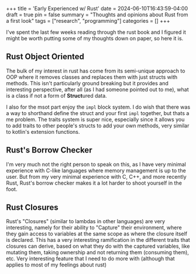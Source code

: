 +++
title = 'Early Experienced w/ Rust'
date = 2024-06-10T16:43:59-04:00
draft = true 
pin = false
summary = "Thoughts and opinions about Rust from a first look"
tags = ["research", "programming"]
categories = []
+++

I've spent the last few weeks reading through the rust book and I figured it might be worth putting some of my thoughts down on paper, so here it is.

## Rust Object Oriented
The bulk of my interest in rust has come from its semi-unique approach to OOP where it removes classes and replaces them with just structs with methods. This isn't particularly ground breaking but it provides and interesting perspective, after all (as I had someone pointed out to me), what is a class if not a form of **Struct**ured data.

I also for the msot part enjoy the `impl` block system. I do wish that there was a way to shorthand define the struct and your first `impl` together, but thats a me problem.
The traits system is super nice, especially since it allows you to add traits to other people's structs to add your own methods, very similar to kotlin's extension functions.

## Rust's Borrow Checker
I'm very much not the right person to speak on this, as I have very minimal experience with C-like languages where memory management is up to the user. But from my very minimal experience with C, C++, and more recently Rust, Rust's borrow checker makes it a lot harder to shoot yourself in the foot.

## Rust Closures
Rust's "Closures" (similar to lambdas in other languages) are very interesting, namely for their ability to "Capture" their environment, where they gain access to variables at the same scope as where the closure itself is declared. This has a very interesting ramification in the different traits that closures can derive, based on what they do with the captured variables, like mutating them, taking ownership and not returning them (consuming them), etc. Very interesting feature that I need to do more with (although that applies to most of my feelings about rust)
